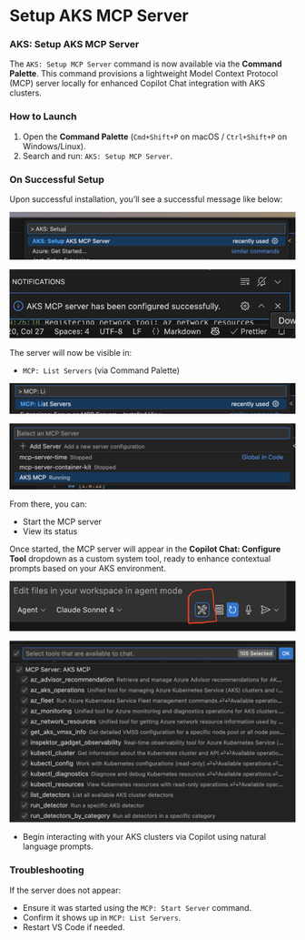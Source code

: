 # Setup AKS MCP Server

### AKS: Setup AKS MCP Server

The `AKS: Setup MCP Server` command is now available via the **Command Palette**. This command provisions a lightweight Model Context Protocol (MCP) server locally for enhanced Copilot Chat integration with AKS clusters.

### How to Launch

1. Open the **Command Palette** (`Cmd+Shift+P` on macOS / `Ctrl+Shift+P` on Windows/Linux).
2. Search and run: `AKS: Setup MCP Server`.

### On Successful Setup

Upon successful installation, you’ll see a successful message like below:

![aks-mcp server command](../resources/aks-mcp-server-command.png)

![aks-mcp server success](../resources/aks-mcp-server-success.png)


The server will now be visible in:

* `MCP: List Servers` (via Command Palette)

![aks-mcp list server](../resources/aks-mcp-server-list.png)

![aks-mcp list server list running](../resources/aks-mcp-server-list-running.png)


From there, you can:

* Start the MCP server
* View its status

Once started, the MCP server will appear in the **Copilot Chat: Configure Tool** dropdown as a custom system tool, ready to enhance contextual prompts based on your AKS environment.

![aks-mcp ghc configuration](../resources/aks-mcp-server-ghc-configure.png)

![aks-mcp ghc configuration](../resources/aks-mcp-server-ghc-list.png)


* Begin interacting with your AKS clusters via Copilot using natural language prompts.


### Troubleshooting

If the server does not appear:

* Ensure it was started using the `MCP: Start Server` command.
* Confirm it shows up in `MCP: List Servers`.
* Restart VS Code if needed.
